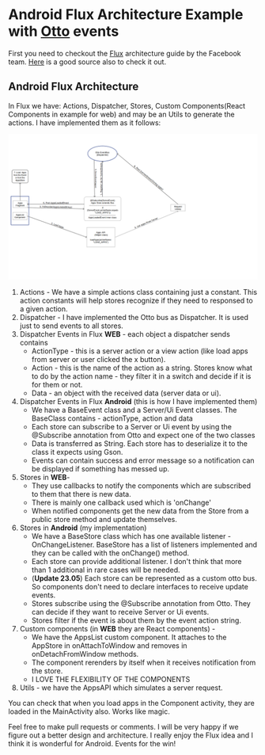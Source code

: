 # Android Flux Architecture Example with [Otto](http://square.github.io/otto/) events

First you need to checkout the [Flux](https://facebook.github.io/flux/) architecture guide by the Facebook team.
[Here](http://nmp90.com/2015/03/getting-to-know-the-flux-architecture/) is a good source also to check it out.

## Android Flux Architecture

In Flux we have: Actions, Dispatcher, Stores, Custom Components(React Components in example for web) and may be an Utils to generate the actions.
I have implemented them as it follows:

![Flux architecture diagram](app/docs/diagram.png)

1. Actions - We have a simple actions class containing just a constant. This action constants will help stores recognize if they need to responsed to a given action.
2. Dispatcher - I have implemented the Otto bus as Dispatcher. It is used just to send events to all stores.
3. Dispatcher Events in Flux **WEB**  - each object a dispatcher sends contains
     * ActionType - this is a server action or a view action (like load apps from server or user clicked the x button).
     * Action - this is the name of the action as a string. Stores know what to do by the action name - they filter it in a switch and decide if it is for them or not.
     * Data - an object with the received data (server data or ui).
4. Dispatcher Events in Flux **Android** (this is how I have implemented them)
    * We have a BaseEvent class and a Server/Ui Event classes. The BaseClass contains - actionType, action and data
    * Each store can subscribe to a Server or Ui event by using the @Subscribe annotation from Otto and expect one of the two classes
    * Data is transferred as String. Each store has to deserialize it to the class it expects using Gson.
    * Events can contain success and error message so a notification can be displayed if something has messed up.
5. Stores in **WEB**-
    * They use callbacks to notify the components which are subscribed to them that there is new data.
    * There is mainly one callback used which is 'onChange'
    * When notified components get the new data from the Store from a public store method and update themselves.
6. Stores in **Android** (my implementation)
    * We have a BaseStore class which has one available listener - OnChangeListener. BaseStore has a list of listeners implemented and they can be called with the onChange() method.
    * Each store can provide additional listener. I don't think that more than 1 additional in rare cases will be needed.
    * (**Update 23.05**) Each store can be represented as a custom otto bus. So components don't need to declare interfaces to receive update events.
    * Stores subscribe using the @Subscribe annotation from Otto. They can decide if they want to receive Server or Ui events.
    * Stores filter if the event is about them by the event action string.
7. Custom components (in **WEB** they are React components) -
    * We have the AppsList custom component. It attaches to the AppStore in onAttachToWindow and removes in onDetachFromWindow methods.
    * The component rerenders by itself when it receives notification from the store.
    * I LOVE THE FLEXIBILITY OF THE COMPONENTS
8. Utils - we have the AppsAPI which simulates a server request.

You can check that when you load apps in the Component activity, they are loaded in the MainActivity also. Works like magic.

Feel free to make pull requests or comments. I will be very happy if we figure out a better design and architecture.
I really enjoy the Flux idea and I think it is wonderful for Android. Events for the win!